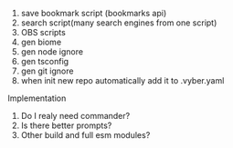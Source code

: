 1. save bookmark script (bookmarks api)
2. search script(many search engines from one script)
3. OBS scripts
4. gen biome 
5. gen node ignore
6. gen tsconfig
7. gen git ignore
8. when init new repo automatically add it to .vyber.yaml

Implementation
1. Do I realy need commander?
2. Is there better prompts?
3. Other build and full esm modules?